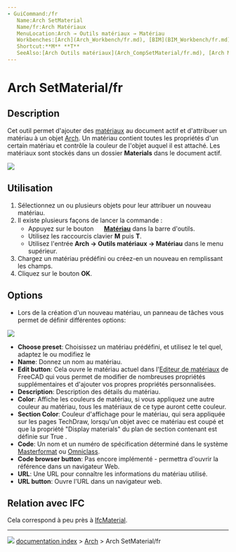 ```yaml
---
- GuiCommand:/fr
   Name:Arch SetMaterial
   Name/fr:Arch Matériaux
   MenuLocation:Arch → Outils matériaux → Matériau
   Workbenches:[Arch](Arch_Workbench/fr.md), [BIM](BIM_Workbench/fr.md)
   Shortcut:**M** **T**
   SeeAlso:[Arch Outils matériaux](Arch_CompSetMaterial/fr.md), [Arch Matériaux multiples](Arch_MultiMaterial/fr.md)
---
```


# Arch SetMaterial/fr

## Description

Cet outil permet d\'ajouter des [matériaux](Material.md) au document actif et d\'attribuer un matériau à un objet [Arch](Arch_Workbench/fr.md). Un matériau contient toutes les propriétés d\'un certain matériau et contrôle la couleur de l\'objet auquel il est attaché. Les matériaux sont stockés dans un dossier **Materials** dans le document actif.

![](images/Arch_materials_01.jpg )

## Utilisation

1.  Sélectionnez un ou plusieurs objets pour leur attribuer un nouveau matériau.
2.  Il existe plusieurs façons de lancer la commande :
    -   Appuyez sur le bouton **<img src="images/Arch_SetMaterial.svg" width=16px> [Matériau](Arch_SetMaterial/fr.md)** dans la barre d\'outils.
    -   Utilisez les raccourcis clavier **M** puis **T**.
    -   Utilisez l\'entrée **Arch → Outils matériaux → Matériau** dans le menu supérieur.
3.  Chargez un matériau prédéfini ou créez-en un nouveau en remplissant les champs.
4.  Cliquez sur le bouton **OK**.

## Options

-   Lors de la création d\'un nouveau matériau, un panneau de tâches vous permet de définir différentes options:

![](images/Arch_materials_02.jpg )

-   **Choose preset**: Choisissez un matériau prédéfini, et utilisez le tel quel, adaptez le ou modifiez le
-   **Name**: Donnez un nom au matériau.
-   **Edit button**: Cela ouvre le matériau actuel dans l\'[Editeur de matériaux](Material_editor/fr.md) de FreeCAD qui vous permet de modifier de nombreuses propriétés supplémentaires et d\'ajouter vos propres propriétés personnalisées.
-   **Description**: Description des détails du matériau.
-   **Color**: Affiche les couleurs de matériau, si vous appliquez une autre couleur au matériau, tous les matériaux de ce type auront cette couleur.
-   **Section Color**: Couleur d\'affichage pour le matériau, qui sera appliquée sur les pages TechDraw, lorsqu\'un objet avec ce matériau est coupé et que la propriété \"Display materials\" du plan de section contenant est définie sur True .
-   **Code**: Un nom et un numéro de spécification déterminé dans le système [Masterformat](https://en.wikipedia.org/wiki/MasterFormat) ou [Omniclass](http://www.omniclass.org/).
-   **Code browser button**: Pas encore implémenté - permettra d\'ouvrir la référence dans un navigateur Web.
-   **URL**: Une URL pour connaître les informations du matériau utilisé.
-   **URL button**: Ouvre l\'URL dans un navigateur web.

## Relation avec IFC 

Cela correspond à peu près à [IfcMaterial](https://standards.buildingsmart.org/IFC/DEV/IFC4_2/FINAL/HTML/link/ifcmaterial.htm).



---
![](images/Right_arrow.png) [documentation index](../README.md) > [Arch](Arch_Workbench.md) > Arch SetMaterial/fr
